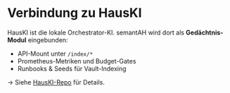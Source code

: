 # Verbindung zu HausKI

HausKI ist die lokale Orchestrator-KI.
semantAH wird dort als **Gedächtnis-Modul** eingebunden:
- API-Mount unter `/index/*`
- Prometheus-Metriken und Budget-Gates
- Runbooks & Seeds für Vault-Indexing

→ Siehe [HausKI-Repo](https://github.com/alexdermohr/hauski) für Details.

